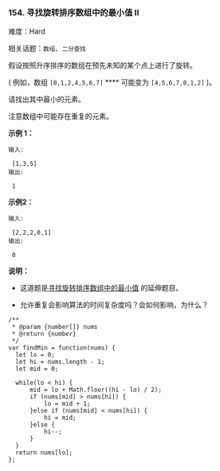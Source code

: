 ### 154. 寻找旋转排序数组中的最小值 II

难度：Hard

相关话题：`数组`、`二分查找`

假设按照升序排序的数组在预先未知的某个点上进行了旋转。



( 例如，数组 `[0,1,2,4,5,6,7]`  **** 可能变为 `[4,5,6,7,0,1,2]` )。



请找出其中最小的元素。



注意数组中可能存在重复的元素。



**示例 1：** 





```
输入:

 [1,3,5]
输出:

 1
```


**示例2：** 





```
输入:

 [2,2,2,0,1]
输出:

 0
```


**说明：** 




* 这道题是[寻找旋转排序数组中的最小值](https://leetcode-cn.com/problems/find-minimum-in-rotated-sorted-array/description/)
的延伸题目。

* 允许重复会影响算法的时间复杂度吗？会如何影响，为什么？






```
/**
 * @param {number[]} nums
 * @return {number}
 */
var findMin = function(nums) {
  let lo = 0;
  let hi = nums.length - 1;
  let mid = 0;

  while(lo < hi) {
      mid = lo + Math.floor((hi - lo) / 2);
      if (nums[mid] > nums[hi]) {
          lo = mid + 1;
      }else if (nums[mid] < nums[hi]) {
          hi = mid;
      }else { 
          hi--;
      }
  }
  return nums[lo];
};



```

